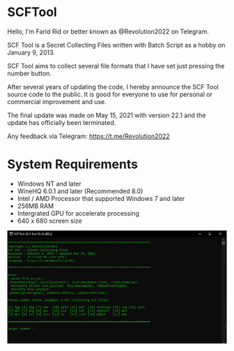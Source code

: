 # SCFTool

Hello, I'm Farid Rid or better known as @Revolution2022 on Telegram.

SCF Tool is a Secret Collecting Files written with Batch Script as a hobby on January 9, 2013.

SCF Tool aims to collect several file formats that I have set just pressing the number button.

After several years of updating the code, I hereby announce the SCF Tool source code to the public. It is good for everyone to use for personal or commercial improvement and use.

The final update was made on May 15, 2021 with version 22.1 and the update has officially been terminated.

Any feedback via Telegram:
https://t.me/Revolution2022

# System Requirements
* Windows NT and later
* WineHQ 6.0.1 and later (Recommended 8.0)
* Intel / AMD Processor that supported Windows 7 and later
* 256MB RAM
* Intergrated GPU for accelerate processing
* 640 x 680 screen size

![SCFTool](SCFTool.PNG)
